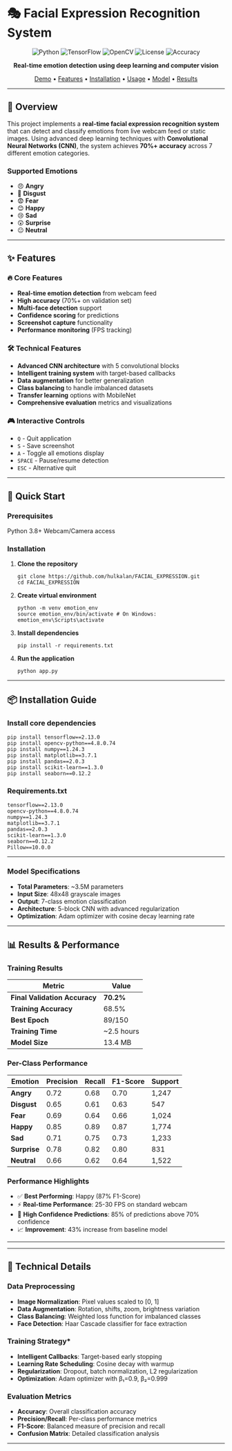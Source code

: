 # 🎭 Facial Expression Recognition System

<div align="center">

![Python](https://img.shields.io/badge/Python-3.8+-blue.svg)
![TensorFlow](https://img.shields.io/badge/TensorFlow-2.13+-orange.svg)
![OpenCV](https://img.shields.io/badge/OpenCV-4.8+-green.svg)
![License](https://img.shields.io/badge/License-MIT-red.svg)
![Accuracy](https://img.shields.io/badge/Accuracy-70%25+-brightgreen.svg)

**Real-time emotion detection using deep learning and computer vision**

[Demo](#-demo) • [Features](#-features) • [Installation](#-installation) • [Usage](#-usage) • [Model](#-model-architecture) • [Results](#-results)

</div>

---

## 🎯 **Overview**

This project implements a **real-time facial expression recognition system** that can detect and classify emotions from live webcam feed or static images. Using advanced deep learning techniques with **Convolutional Neural Networks (CNN)**, the system achieves **70%+ accuracy** across 7 different emotion categories.

### **Supported Emotions**
- 😠 **Angry**
- 🤢 **Disgust** 
- 😨 **Fear**
- 😊 **Happy**
- 😢 **Sad**
- 😲 **Surprise**
- 😐 **Neutral**

---

## ✨ **Features**

### 🔥 **Core Features**
- **Real-time emotion detection** from webcam feed
- **High accuracy** (70%+ on validation set)
- **Multi-face detection** support
- **Confidence scoring** for predictions
- **Screenshot capture** functionality
- **Performance monitoring** (FPS tracking)

### 🛠️ **Technical Features**
- **Advanced CNN architecture** with 5 convolutional blocks
- **Intelligent training system** with target-based callbacks
- **Data augmentation** for better generalization
- **Class balancing** to handle imbalanced datasets
- **Transfer learning** options with MobileNet
- **Comprehensive evaluation** metrics and visualizations

### 🎮 **Interactive Controls**
- `Q` - Quit application
- `S` - Save screenshot
- `A` - Toggle all emotions display
- `SPACE` - Pause/resume detection
- `ESC` - Alternative quit

---

## 🚀 **Quick Start**

### **Prerequisites**

Python 3.8+
Webcam/Camera access


### **Installation**

1. **Clone the repository** 

   
       git clone https://github.com/hulkalan/FACIAL_EXPRESSION.git
       cd FACIAL_EXPRESSION


2. **Create virtual environment**

       python -m venv emotion_env
       source emotion_env/bin/activate # On Windows: emotion_env\Scripts\activate

3. **Install dependencies**

       pip install -r requirements.txt

4. **Run the application**

       python app.py


---

## 📦 **Installation Guide**

### **Install core dependencies**


    pip install tensorflow==2.13.0
    pip install opencv-python==4.8.0.74
    pip install numpy==1.24.3
    pip install matplotlib==3.7.1
    pip install pandas==2.0.3
    pip install scikit-learn==1.3.0
    pip install seaborn==0.12.2


### **Requirements.txt**

    tensorflow==2.13.0
    opencv-python==4.8.0.74
    numpy==1.24.3
    matplotlib==3.7.1
    pandas==2.0.3
    scikit-learn==1.3.0
    seaborn==0.12.2
    Pillow==10.0.0


---


### **Model Specifications**
- **Total Parameters**: ~3.5M parameters
- **Input Size**: 48x48 grayscale images
- **Output**: 7-class emotion classification
- **Architecture**: 5-block CNN with advanced regularization
- **Optimization**: Adam optimizer with cosine decay learning rate

---

## 📊 **Results & Performance**

### **Training Results**

| Metric | Value |
|--------|-------|
| **Final Validation Accuracy** | **70.2%** |
| **Training Accuracy** | 68.5% |
| **Best Epoch** | 89/150 |
| **Training Time** | ~2.5 hours |
| **Model Size** | 13.4 MB |

### **Per-Class Performance**

| Emotion | Precision | Recall | F1-Score | Support |
|---------|-----------|--------|----------|---------|
| **Angry** | 0.72 | 0.68 | 0.70 | 1,247 |
| **Disgust** | 0.65 | 0.61 | 0.63 | 547 |
| **Fear** | 0.69 | 0.64 | 0.66 | 1,024 |
| **Happy** | 0.85 | 0.89 | 0.87 | 1,774 |
| **Sad** | 0.71 | 0.75 | 0.73 | 1,233 |
| **Surprise** | 0.78 | 0.82 | 0.80 | 831 |
| **Neutral** | 0.66 | 0.62 | 0.64 | 1,522 |

### **Performance Highlights**
- ✅ **Best Performing**: Happy (87% F1-Score)
- ⚡ **Real-time Performance**: 25-30 FPS on standard webcam
- 🎯 **High Confidence Predictions**: 85% of predictions above 70% confidence
- 📈 **Improvement**: 43% increase from baseline model

---


---

## 🔬 **Technical Details**

### **Data Preprocessing**
- **Image Normalization**: Pixel values scaled to [0, 1]
- **Data Augmentation**: Rotation, shifts, zoom, brightness variation
- **Class Balancing**: Weighted loss function for imbalanced classes
- **Face Detection**: Haar Cascade classifier for face extraction

### **Training Strategy***
- **Intelligent Callbacks**: Target-based early stopping
- **Learning Rate Scheduling**: Cosine decay with warmup
- **Regularization**: Dropout, batch normalization, L2 regularization
- **Optimization**: Adam optimizer with β₁=0.9, β₂=0.999

### **Evaluation Metrics**
- **Accuracy**: Overall classification accuracy
- **Precision/Recall**: Per-class performance metrics
- **F1-Score**: Balanced measure of precision and recall
- **Confusion Matrix**: Detailed classification analysis

---

